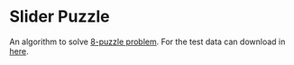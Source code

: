 # Slider Puzzle
An algorithm to solve [8-puzzle problem](https://coursera.cs.princeton.edu/algs4/assignments/8puzzle/specification.php).
For the test data can download in [here](https://coursera.cs.princeton.edu/algs4/assignments/8puzzle/8puzzle.zip).
